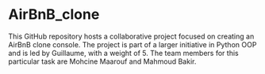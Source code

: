 # AirBnB_clone
This GitHub repository hosts a collaborative project focused on creating an AirBnB clone console. The project is part of a larger initiative in Python OOP and is led by Guillaume, with a weight of 5. The team members for this particular task are Mohcine Maarouf and Mahmoud Bakir.

